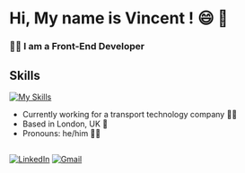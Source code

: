 
# Hi, My name is Vincent ! 😄 👋

### 👨‍💻 I am a Front-End Developer



## Skills

[![My Skills](https://skillicons.dev/icons?i=js,react,typescript,html,css,ruby,rails,postgresql,figma)](https://skillicons.dev)

- Currently working for a transport technology company 🚎📱
- Based in London, UK 📍
- Pronouns: he/him 🏳️‍🌈

##
[![LinkedIn](https://img.shields.io/badge/linkedin-%230077B5.svg?style=for-the-badge&logo=linkedin&logoColor=white)](https://www.linkedin.com/in/vincent-chpd) [![Gmail](https://img.shields.io/badge/Gmail-D14836?style=for-the-badge&logo=gmail&logoColor=white)](mailto:vincent.chaussepied@gmail.com?subject=From_Github:)



